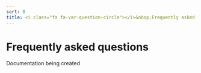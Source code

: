 ```yaml
---
sort: 8
title: <i class="fa fa-var-question-circle"></i>&nbsp;Frequently asked questions (FAQ)
---
```


# Frequently asked questions

Documentation being created
